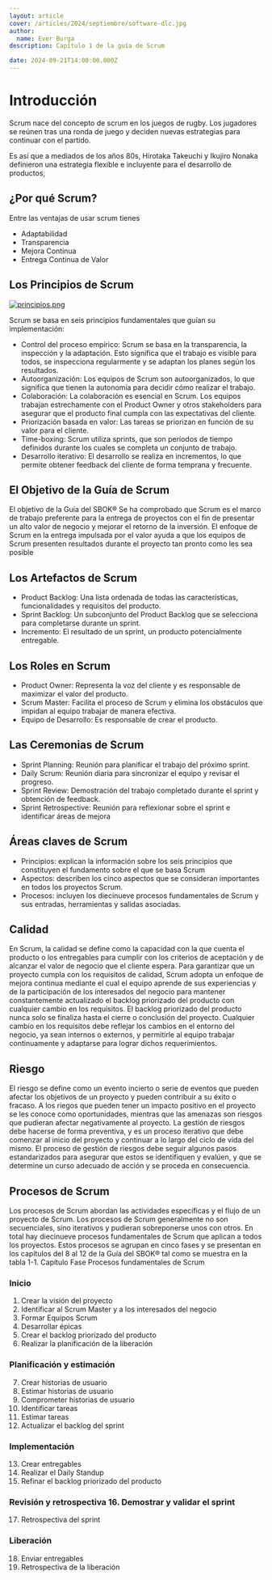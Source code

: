 ```yaml
---
layout: article
cover: /articles/2024/septiembre/software-dlc.jpg
author:
  name: Ever Burga
description: Capítulo 1 de la guía de Scrum

date: 2024-09-21T14:00:00.000Z
---
```


# Introducción 

Scrum nace del concepto de scrum en los juegos de rugby. 
Los jugadores se reúnen tras una ronda de juego y deciden nuevas estrategias para continuar con el partido.

Es así que a mediados de los años 80s, Hirotaka Takeuchi y Ikujiro Nonaka definieron una estrategia flexible e incluyente
para el desarrollo de productos, 

## ¿Por qué Scrum?

Entre las ventajas de usar scrum tienes
- Adaptabilidad 
- Transparencia
- Mejora Continua
- Entrega Continua de Valor

## Los Principios de Scrum

[![principios.png](/principios.png)]()

Scrum se basa en seis principios fundamentales que guían su implementación:

- Control del proceso empírico: Scrum se basa en la transparencia, la inspección y la adaptación. Esto significa que el trabajo es visible para todos, se inspecciona regularmente y se adaptan los planes según los resultados.
- Autoorganización: Los equipos de Scrum son autoorganizados, lo que significa que tienen la autonomía para decidir cómo realizar el trabajo.
- Colaboración: La colaboración es esencial en Scrum. Los equipos trabajan estrechamente con el Product Owner y otros stakeholders para asegurar que el producto final cumpla con las expectativas del cliente.
- Priorización basada en valor: Las tareas se priorizan en función de su valor para el cliente.
- Time-boxing: Scrum utiliza sprints, que son períodos de tiempo definidos durante los cuales se completa un conjunto de trabajo.
- Desarrollo iterativo: El desarrollo se realiza en incrementos, lo que permite obtener feedback del cliente de forma temprana y frecuente.


## El Objetivo de la Guía de Scrum

El objetivo de la Guía del SBOK®
Se ha comprobado que Scrum es el marco de trabajo preferente para la entrega de proyectos con el fin de
presentar un alto valor de negocio y mejorar el retorno de la inversión. El enfoque de Scrum en la entrega
impulsada por el valor ayuda a que los equipos de Scrum presenten resultados durante el proyecto tan pronto
como les sea posible

## Los Artefactos de Scrum

- Product Backlog: Una lista ordenada de todas las características, funcionalidades y requisitos del producto.
- Sprint Backlog: Un subconjunto del Product Backlog que se selecciona para completarse durante un sprint.
- Incremento: El resultado de un sprint, un producto potencialmente entregable.

## Los Roles en Scrum

- Product Owner: Representa la voz del cliente y es responsable de maximizar el valor del producto.
- Scrum Master: Facilita el proceso de Scrum y elimina los obstáculos que impidan al equipo trabajar de manera efectiva.
- Equipo de Desarrollo: Es responsable de crear el producto.
## Las Ceremonias de Scrum

- Sprint Planning: Reunión para planificar el trabajo del próximo sprint.
- Daily Scrum: Reunión diaria para sincronizar el equipo y revisar el progreso.
- Sprint Review: Demostración del trabajo completado durante el sprint y obtención de feedback.
- Sprint Retrospective: Reunión para reflexionar sobre el sprint e identificar áreas de mejora

## Áreas claves de Scrum

- Principios: explican la información sobre los seis principios que
constituyen el fundamento sobre el que se basa Scrum
- Aspectos: describen los cinco aspectos que se consideran
importantes en todos los proyectos Scrum.
- Procesos: incluyen los diecinueve procesos fundamentales
de Scrum y sus entradas, herramientas y salidas asociadas.


## Calidad

En Scrum, la calidad se define como la capacidad con la que cuenta el producto o los entregables para cumplir
con los criterios de aceptación y de alcanzar el valor de negocio que el cliente espera.
Para garantizar que un proyecto cumpla con los requisitos de calidad, Scrum adopta un enfoque de mejora
continua mediante el cual el equipo aprende de sus experiencias y de la participación de los interesados del
negocio para mantener constantemente actualizado el backlog priorizado del producto con cualquier cambio en
los requisitos. El backlog priorizado del producto nunca solo se finaliza hasta el cierre o conclusión del proyecto.
Cualquier cambio en los requisitos debe reflejar los cambios en el entorno del negocio, ya sean internos o
externos, y permitirle al equipo trabajar continuamente y adaptarse para lograr dichos requerimientos.

## Riesgo

El riesgo se define como un evento incierto o serie de eventos que pueden afectar los objetivos de un proyecto y
pueden contribuir a su éxito o fracaso. A los riegos que pueden tener un impacto positivo en el proyecto se les
conoce como oportunidades, mientras que las amenazas son riesgos que pudieran afectar negativamente al
proyecto. La gestión de riesgos debe hacerse de forma preventiva, y es un proceso iterativo que debe comenzar
al inicio del proyecto y continuar a lo largo del ciclo de vida del mismo. El proceso de gestión de riesgos debe
seguir algunos pasos estandarizados para asegurar que estos se identifiquen y evalúen, y que se determine un
curso adecuado de acción y se proceda en consecuencia.

## Procesos de Scrum
Los procesos de Scrum abordan las actividades específicas y el flujo de un proyecto de Scrum. Los procesos de
Scrum generalmente no son secuenciales, sino iterativos y pudieran sobreponerse unos con otros. En total hay
diecinueve procesos fundamentales de Scrum que aplican a todos los proyectos. Estos procesos se agrupan en
cinco fases y se presentan en los capítulos del 8 al 12 de la Guía del SBOK® tal como se muestra en la tabla 1-1.
Capítulo Fase Procesos fundamentales de Scrum

### Inicio
1. Crear la visión del proyecto
2. Identificar al Scrum Master y a los interesados del negocio
3. Formar Equipos Scrum
4. Desarrollar épicas
5. Crear el backlog priorizado del producto
6. Realizar la planificación de la liberación
### Planificación y estimación
7. Crear historias de usuario
8. Estimar historias de usuario
9. Comprometer historias de usuario
10. Identificar tareas
11. Estimar tareas
12. Actualizar el backlog del sprint
### Implementación
13. Crear entregables
14. Realizar el Daily Standup
15. Refinar el backlog priorizado del producto
### Revisión y retrospectiva 16. Demostrar y validar el sprint
17. Retrospectiva del sprint
### Liberación 
18. Enviar entregables
19. Retrospectiva de la liberación
